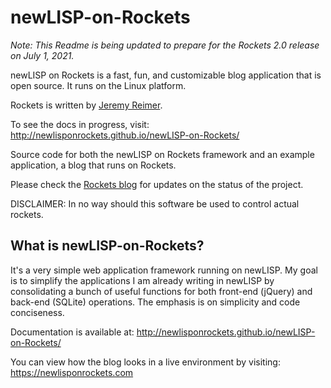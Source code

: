 newLISP-on-Rockets
==================

*Note: This Readme is being updated to prepare for the Rockets 2.0 release on July 1, 2021.*

newLISP on Rockets is a fast, fun, and customizable blog application that is open source. It runs on the Linux platform.

Rockets is written by [Jeremy Reimer](https://jeremyreimer.com).

To see the docs in progress, visit: http://newlisponrockets.github.io/newLISP-on-Rockets/

Source code for both the newLISP on Rockets framework and an example application, a blog that runs on Rockets.

Please check the [Rockets blog](https://newlisponrockets.com) for updates on the status of the project.

DISCLAIMER: In no way should this software be used to control actual rockets.  

What is newLISP-on-Rockets?
---------------------------

It's a very simple web application framework running on newLISP.  My goal is to simplify the applications I am already writing in newLISP by consolidating a bunch of useful functions for both front-end (jQuery) and back-end (SQLite) operations.  The emphasis is on simplicity and code conciseness.

Documentation is available at: http://newlisponrockets.github.io/newLISP-on-Rockets/

You can view how the blog looks in a live environment by visiting: https://newlisponrockets.com

